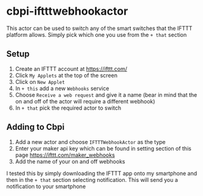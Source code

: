 # cbpi-iftttwebhookactor

This actor can be used to switch any of the smart switches that the IFTTT platform allows. Simply pick which one you use from the `+ that` section

## Setup
1. Create an IFTTT account at https://ifttt.com/
2. Click `My Applets` at the top of the screen
3. Click on `New Applet`
4. In `+ this` add a new `Webhooks` service
5. Choose `Receive a web request` and give it a name (bear in mind that the on and off of the actor will require a different webhook)
6. In `+ that` pick the required actor to switch

## Adding to Cbpi
1. Add a new actor and choose `IFTTTWebhookActor` as the type
2. Enter your maker api key which can be found in setting section of this page https://ifttt.com/maker_webhooks
3. Add the name of your on and off webhooks

I tested this by simply downloading the IFTTT app onto my smartphone and then in the `+ that` section selecting notification. This will send you a notification to your smartphone
